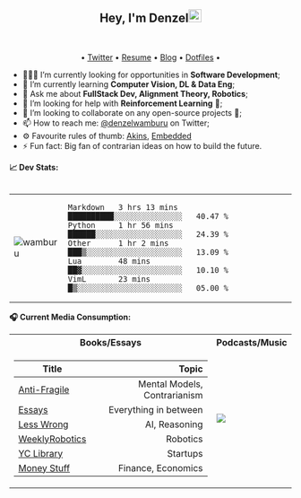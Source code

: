 <h2 align="center">Hey, I'm Denzel<img src="https://github.com/wamburu/wamburu/raw/master/assets/hi.gif" width="23px"></h2>

<br/>

<p align="center">
  • <a href="https://twitter.com/denzelwamburu">Twitter</a>
  • <a href="https://wamburu.codes">Resume</a>
  • <a href="https://blog.wamburu.codes">Blog</a>
  • <a href="https://github.com/wamburu/dotfiles">Dotfiles</a> •

</p>

- 🕵🏿‍♂️ I’m currently looking for opportunities in **Software Development**;
- 🌱 I’m currently learning **Computer Vision, DL & Data Eng**;
- 💬 Ask me about **FullStack Dev, Alignment Theory, Robotics**;
- 🤔 I’m looking for help with **Reinforcement Learning** 👾;
- 👯 I’m looking to collaborate on any open-source projects 🤝;
- 📫 How to reach me: [@denzelwamburu](https://twitter.com/denzelwamburu) on Twitter;
- ⚙️ Favourite rules of thumb: [Akins](https://spacecraft.ssl.umd.edu/akins_laws.html), [Embedded](https://embeddedartistry.com/blog/2018/04/26/embedded-rules-of-thumb/)
- ⚡ Fun fact: Big fan of contrarian ideas on how to build the future.
<summary><strong>📈 Dev Stats: </strong></summary>
<br>
<table>
<tr><td>

<a>
  <img src="https://github-readme-stats.vercel.app/api?username=wamburu&show_icons=true&count_private=true&theme=merko&hide=contribs" alt="wamburu" /> 
</a>
</td><td>

<!--START_SECTION:waka-->
```text
Markdown   3 hrs 13 mins   ██████████░░░░░░░░░░░░░░░   40.47 % 
Python     1 hr 56 mins    ██████░░░░░░░░░░░░░░░░░░░   24.39 % 
Other      1 hr 2 mins     ███▒░░░░░░░░░░░░░░░░░░░░░   13.09 % 
Lua        48 mins         ██▓░░░░░░░░░░░░░░░░░░░░░░   10.10 % 
VimL       23 mins         █▒░░░░░░░░░░░░░░░░░░░░░░░   05.00 % 
```
<!--END_SECTION:waka-->

</td></tr>
</table>

<summary><strong>🎧 Current Media Consumption: </strong></summary>

<table>

<tr><th>Books/Essays </th> <th>Podcasts/Music</th></tr>
<tr><td>

| Title                                                                                               |                        Topic |
| --------------------------------------------------------------------------------------------------- | ---------------------------: |
| [Anti-Fragile](https://www.amazon.com/Antifragile-Things-That-Disorder-Incerto/dp/0812979680)       | Mental Models, Contrarianism |
| [Essays](https://www.notion.so/b64d5144c7cc4c7a991119eff4588428?v=4c2dba4120a644768db4a0d42839f491) |        Everything in between |
| [Less Wrong](https://www.lesswrong.com)                                                             |                AI, Reasoning |
| [WeeklyRobotics](https://weeklyrobotics.com/)                                                       |                     Robotics |
| [YC Library](https://www.ycombinator.com/library)                                                   |                     Startups |
| [Money Stuff](https://www.bloomberg.com/opinion/authors/ARbTQlRLRjE/matthew-s-levine)               |           Finance, Economics |

</td><td>

<a>
  <img align="center" src="https://spotify-github-profile.vercel.app/api/view?uid=denzelwamburu&cover_image=false" />
</a>
</td></tr>
</table>

